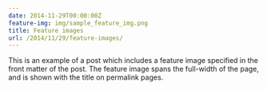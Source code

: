 ```yaml
---
date: 2014-11-29T00:00:00Z
feature-img: img/sample_feature_img.png
title: Feature images
url: /2014/11/29/feature-images/
---
```


This is an example of a post which includes a feature image specified in the front matter of the post. The feature image spans the full-width of the page, and is shown with the title on permalink pages.

